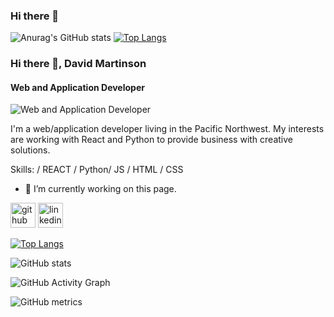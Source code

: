 ### Hi there 👋

![Anurag's GitHub stats](https://github-readme-stats.vercel.app/api?username=pdxdave&hide=contribs,prs)
[![Top Langs](https://github-readme-stats.vercel.app/api/top-langs/?username=pdxdave&layout=compact)](https://github.com/pdxdave/github-readme-stats)

<!--
**pdxdave/pdxdave** is a ✨ _special_ ✨ repository because its `README.md` (this file) appears on your GitHub profile.

Here are some ideas to get you started:

- 🔭 I’m currently working on ...
- 🌱 I’m currently learning ...
- 👯 I’m looking to collaborate on ...
- 🤔 I’m looking for help with ...
- 💬 Ask me about ...
- 📫 How to reach me: ...
- 😄 Pronouns: ...
- ⚡ Fun fact: ...
-->

### Hi there 👋, David Martinson
#### Web and Application Developer
![Web and Application Developer](https://arturssmirnovs.github.io/github-profile-readme-generator/images/banner.png)

I'm a web/application developer living in the Pacific Northwest.  My interests are working with React and Python to provide business with creative solutions.

Skills: / REACT / Python/ JS / HTML / CSS

- 🔭 I’m currently working on this page. 


[<img src='https://cdn.jsdelivr.net/npm/simple-icons@3.0.1/icons/github.svg' alt='github' height='40'>](https://github.com/pdxdave)  [<img src='https://cdn.jsdelivr.net/npm/simple-icons@3.0.1/icons/linkedin.svg' alt='linkedin' height='40'>](https://www.linkedin.com/in/https://www.linkedin.com/in/dave-martinson-pdx//)  

[![Top Langs](https://github-readme-stats.vercel.app/api/top-langs/?username=pdxdave)](https://github.com/anuraghazra/github-readme-stats)

![GitHub stats](https://github-readme-stats.vercel.app/api?username=pdxdave&show_icons=true)  

![GitHub Activity Graph](https://activity-graph.herokuapp.com/graph?username=pdxdave)  

![GitHub metrics](https://metrics.lecoq.io/pdxdave)  



